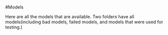 #Models

Here are all the models that are available. 
Two folders have all models(including bad models, failed models, and models that were used for testing.)